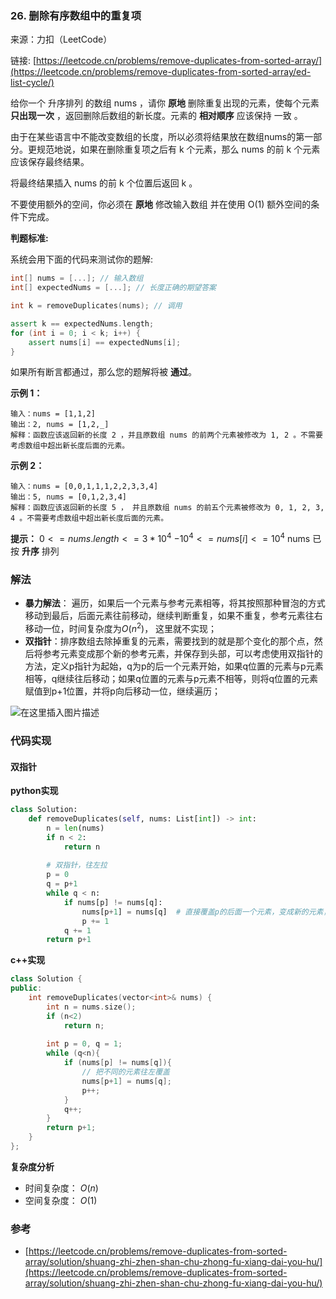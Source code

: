 ### 26. 删除有序数组中的重复项

来源：力扣（LeetCode）

链接: [https://leetcode.cn/problems/remove-duplicates-from-sorted-array/](https://leetcode.cn/problems/remove-duplicates-from-sorted-array/ed-list-cycle/)

给你一个 升序排列 的数组 nums ，请你 **原地** 删除重复出现的元素，使每个元素 **只出现一次** ，返回删除后数组的新长度。元素的 **相对顺序** 应该保持 一致 。

由于在某些语言中不能改变数组的长度，所以必须将结果放在数组nums的第一部分。更规范地说，如果在删除重复项之后有 k 个元素，那么 nums 的前 k 个元素应该保存最终结果。

将最终结果插入 nums 的前 k 个位置后返回 k 。

不要使用额外的空间，你必须在 **原地** 修改输入数组 并在使用 O(1) 额外空间的条件下完成。

**判题标准:**

系统会用下面的代码来测试你的题解:
```cpp
int[] nums = [...]; // 输入数组
int[] expectedNums = [...]; // 长度正确的期望答案

int k = removeDuplicates(nums); // 调用

assert k == expectedNums.length;
for (int i = 0; i < k; i++) {
    assert nums[i] == expectedNums[i];
}
```
如果所有断言都通过，那么您的题解将被 **通过**。

 

**示例 1：**
```
输入：nums = [1,1,2]
输出：2, nums = [1,2,_]
解释：函数应该返回新的长度 2 ，并且原数组 nums 的前两个元素被修改为 1, 2 。不需要考虑数组中超出新长度后面的元素。
```

**示例 2：**
```
输入：nums = [0,0,1,1,1,2,2,3,3,4]
输出：5, nums = [0,1,2,3,4]
解释：函数应该返回新的长度 5 ， 并且原数组 nums 的前五个元素被修改为 0, 1, 2, 3, 4 。不需要考虑数组中超出新长度后面的元素。
```

**提示：**
$0 <= nums.length <= 3 * 10^4$
$-10^4 <= nums[i] <= 10^4$
nums 已按 **升序** 排列


### 解法
* **暴力解法**： 遍历，如果后一个元素与参考元素相等，将其按照那种冒泡的方式移动到最后，后面元素往前移动，继续判断重复，如果不重复，参考元素往右移动一位，时间复杂度为$O(n^2)$， 这里就不实现；
* **双指针**：排序数组去除掉重复的元素，需要找到的就是那个变化的那个点，然后将参考元素变成那个新的参考元素，并保存到头部，可以考虑使用双指针的方法，定义p指针为起始，q为p的后一个元素开始，如果q位置的元素与p元素相等，q继续往后移动；如果q位置的元素与p元素不相等，则将q位置的元素赋值到p+1位置，并将p向后移动一位，继续遍历；

![在这里插入图片描述](https://img-blog.csdnimg.cn/d976c8a8c97340cc89a906aa102e4f57.png)


### 代码实现
####  双指针

**python实现**

```python
class Solution:
    def removeDuplicates(self, nums: List[int]) -> int:
        n = len(nums)
        if n < 2:
            return n
        
        # 双指针，往左拉
        p = 0
        q = p+1
        while q < n:
            if nums[p] != nums[q]:
                nums[p+1] = nums[q]  # 直接覆盖p的后面一个元素，变成新的元素，去查看后续是否有重复元素
                p += 1
            q += 1
        return p+1
```



**c++实现**

```cpp
class Solution {
public:
    int removeDuplicates(vector<int>& nums) {
        int n = nums.size();
        if (n<2)
            return n;
        
        int p = 0, q = 1;
        while (q<n){
            if (nums[p] != nums[q]){
                // 把不同的元素往左覆盖
                nums[p+1] = nums[q];
                p++;
            }
            q++;
        }
        return p+1;
    }
};
```
**复杂度分析**

* 时间复杂度： $O(n)$    
* 空间复杂度： $O(1)$  

### 参考
* [https://leetcode.cn/problems/remove-duplicates-from-sorted-array/solution/shuang-zhi-zhen-shan-chu-zhong-fu-xiang-dai-you-hu/](https://leetcode.cn/problems/remove-duplicates-from-sorted-array/solution/shuang-zhi-zhen-shan-chu-zhong-fu-xiang-dai-you-hu/)